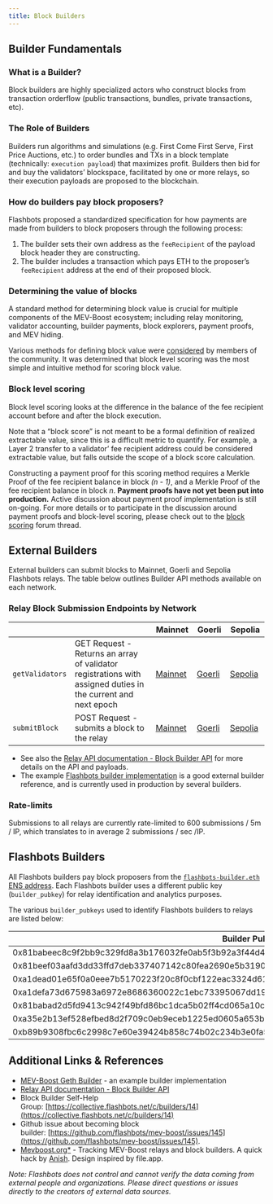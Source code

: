 ```yaml
---
title: Block Builders
---
```


## Builder Fundamentals

### What is a Builder?

Block builders are highly specialized actors who construct blocks from transaction orderflow (public transactions, bundles, private transactions, etc).

### The Role of Builders

Builders run algorithms and simulations (e.g. First Come First Serve, First Price Auctions, etc.) to order bundles and TXs in a block template (technically: `execution payload`) that maximizes profit. Builders then bid for and buy the validators’ blockspace, facilitated by one or more relays, so their execution payloads are proposed to the blockchain.

### How do builders pay block proposers?

Flashbots proposed a standardized specification for how payments are made from builders to block proposers through the following process:

1. The builder sets their own address as the `feeRecipient` of the payload block header they are constructing.
2. The builder includes a transaction which pays ETH to the proposer’s `feeRecipient` address at the end of their proposed block.

### Determining the value of blocks

A standard method for determining block value is crucial for multiple components of the MEV-Boost ecosystem; including relay monitoring, validator accounting, builder payments, block explorers, payment proofs, and MEV hiding.

Various methods for defining block value were [considered](https://collective.flashbots.net/t/block-scoring-for-mev-boost-relays/202) by members of the community. It was determined that block level scoring was the most simple and intuitive method for scoring block value.

### Block level scoring

Block level scoring looks at the difference in the balance of the fee recipient account before and after the block execution.

Note that a “block score” is not meant to be a formal definition of realized extractable value, since this is a difficult metric to quantify. For example, a Layer 2 transfer to a validator’ fee recipient address could be considered extractable value, but falls outside the scope of a block score calculation.

Constructing a payment proof for this scoring method requires a Merkle Proof of the fee recipient balance in block _(n - 1)_, and a Merkle Proof of the fee recipient balance in block _n_. **Payment proofs have not yet been put into production.** Active discussion about payment proof implementation is still on-going. For more details or to participate in the discussion around payment proofs and block-level scoring, please check out to the [block scoring](https://collective.flashbots.net/t/block-scoring-for-mev-boost-relays/202) forum thread.

## External Builders

External builders can submit blocks to Mainnet, Goerli and Sepolia Flashbots relays. The table below outlines Builder API methods available on each network.

### Relay Block Submission Endpoints by Network

|                 |                                                                                                              | Mainnet                                                          | Goerli                                                                  | Sepolia                                                                 |
| --------------- | ------------------------------------------------------------------------------------------------------------ | ---------------------------------------------------------------- | ----------------------------------------------------------------------- | ----------------------------------------------------------------------- |
| `getValidators` | GET Request - Returns an array of validator registrations with assigned duties in the current and next epoch | [Mainnet](https://boost-relay.flashbots.net/relay/v1/builder/validators)  | [Goerli](https://boost-relay-goerli.flashbots.net/relay/v1/builder/validators)  | [Sepolia](https://boost-relay-sepolia.flashbots.net/relay/v1/builder/validators) |
| `submitBlock`   | POST Request - submits a block to the relay                                                                | [Mainnet](https://boost-relay.flashbots.net/relay/v1/builder/blocks)      | [Goerli](https://boost-relay-goerli.flashbots.net/relay/v1/builder/blocks)      | [Sepolia](https://boost-relay-sepolia.flashbots.net/relay/v1/builder/blocks)     |

- See also the [Relay API documentation - Block Builder API](https://bit.ly/3BmGZ3T) for more details on the API and payloads.
- The example [Flashbots builder implementation](https://github.com/flashbots/boost-geth-builder) is a good external builder reference, and is currently used in production by several builders.

### Rate-limits

Submissions to all relays are currently rate-limited to 600 submissions / 5m / IP, which translates to in average 2 submissions / sec /IP.

## Flashbots Builders

All Flashbots builders pay block proposers from the [`flashbots-builder.eth` ENS address](https://etherscan.io/address/0xdafea492d9c6733ae3d56b7ed1adb60692c98bc5). Each Flashbots builder uses a different public key (`builder_pubkey`) for relay identification and analytics purposes.

The various `builder_pubkeys` used to identify Flashbots builders to relays are listed below:

| **Builder Public Key**                                                                             |
| -------------------------------------------------------------------------------------------------- |
| 0x81babeec8c9f2bb9c329fd8a3b176032fe0ab5f3b92a3f44d4575a231c7bd9c31d10b6328ef68ed1e8c02a3dbc8e80f9 |
| 0x81beef03aafd3dd33ffd7deb337407142c80fea2690e5b3190cfc01bde5753f28982a7857c96172a75a234cb7bcb994f |
| 0xa1dead01e65f0a0eee7b5170223f20c8f0cbf122eac3324d61afbdb33a8885ff8cab2ef514ac2c7698ae0d6289ef27fc  |
| 0xa1defa73d675983a6972e8686360022c1ebc73395067dd1908f7ac76a526a19ac75e4f03ccab6788c54fdb81ff84fc1b |
| 0x81babad2d5fd9413c942f49bfd86bc1dca5b02ff4cd065a10c7ab05713e63883056e6a87777e236424574aa25bbe3e99 |
| 0xa35e2b13ef528efbed8d2f709c0eb9eceb1225ed0605a653ba923588b0150c94772a9ba1c809d048e321f6b73d905c60 |
| 0xb89b9308fbc6c2998c7e60e39424b858c74b02c234b3e0fa5ecf7c3971208dfa5f92e0bdbe16fc24abfd71c248acf0f9 |

## Additional Links & References

- [MEV-Boost Geth Builder](https://github.com/flashbots/boost-geth-builder) - an example builder implementation
- [Relay API documentation - Block Builder API](https://bit.ly/3BmGZ3T)
- Block Builder Self-Help Group: [https://collective.flashbots.net/c/builders/14](https://collective.flashbots.net/c/builders/14)
- Github issue about becoming block builder: [https://github.com/flashbots/mev-boost/issues/145](https://github.com/flashbots/mev-boost/issues/145).
- [Mevboost.org\*](https://www.mevboost.org/) - Tracking MEV-Boost relays and block builders. A quick hack by [Anish](https://anishagnihotri.com/). Design inspired by file.app.

_Note: Flashbots does not control and cannot verify the data coming from external people and organizations. Please direct questions or issues directly to the creators of external data sources._
